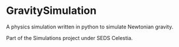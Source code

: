 # GravitySimulation
 A physics simulation written in python to simulate Newtonian gravity.

 Part of the Simulations project under SEDS Celestia.
